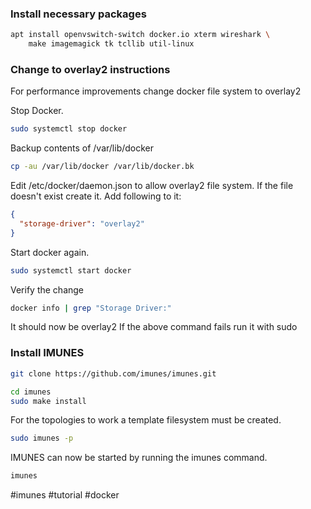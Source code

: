 ### Install necessary packages
```bash
apt install openvswitch-switch docker.io xterm wireshark \
	make imagemagick tk tcllib util-linux
```


### Change to overlay2 instructions
For performance improvements change docker file system to overlay2

Stop Docker.
```bash
sudo systemctl stop docker
```

Backup contents of /var/lib/docker
```bash
cp -au /var/lib/docker /var/lib/docker.bk
```

Edit /etc/docker/daemon.json to allow overlay2 file system. If the file doesn't exist create it. Add following to it:
```json
{
  "storage-driver": "overlay2"
}
```

Start docker again.
```bash
sudo systemctl start docker
```

Verify the change
```bash
docker info | grep "Storage Driver:"
```
It should now be overlay2
If the above command fails run it with sudo


### Install IMUNES
```bash
git clone https://github.com/imunes/imunes.git
```

```bash
cd imunes
sudo make install
```

For the topologies to work a template filesystem must be created.
```bash
sudo imunes -p
```

IMUNES can now be started by running the imunes command.
```bash
imunes
```


#imunes #tutorial #docker
